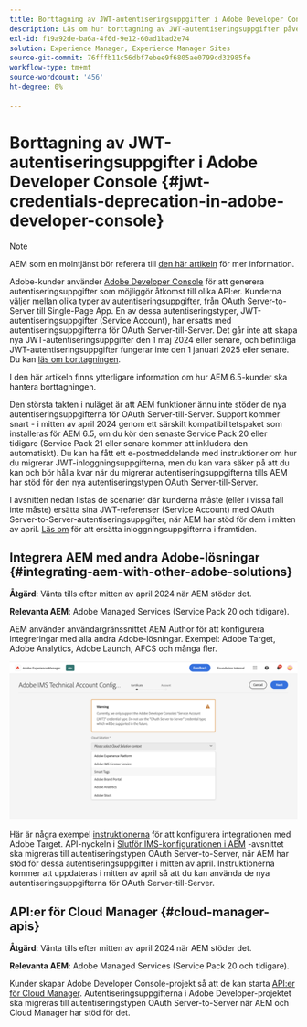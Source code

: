 ```yaml
---
title: Borttagning av JWT-autentiseringsuppgifter i Adobe Developer Console
description: Läs om hur borttagning av JWT-autentiseringsuppgifter påverkar AEM i Adobe Developer Console
exl-id: f19a92de-ba6a-4f6d-9e12-60ad1bad2e74
solution: Experience Manager, Experience Manager Sites
source-git-commit: 76fffb11c56dbf7ebee9f6805ae0799cd32985fe
workflow-type: tm+mt
source-wordcount: '456'
ht-degree: 0%

---
```


# Borttagning av JWT-autentiseringsuppgifter i Adobe Developer Console {#jwt-credentials-deprecation-in-adobe-developer-console}

>[!NOTE]
> AEM som en molntjänst bör referera till [den här artikeln](https://experienceleague.adobe.com/docs/experience-manager-cloud-service/content/security/jwt-credentials-deprecation-in-adobe-developer-console.html) för mer information.

Adobe-kunder använder [Adobe Developer Console](https://developer.adobe.com/console) för att generera autentiseringsuppgifter som möjliggör åtkomst till olika API:er. Kunderna väljer mellan olika typer av autentiseringsuppgifter, från OAuth Server-to-Server till Single-Page App. En av dessa autentiseringstyper, JWT-autentiseringsuppgifter (Service Account), har ersatts med autentiseringsuppgifterna för OAuth Server-till-Server. Det går inte att skapa nya JWT-autentiseringsuppgifter den 1 maj 2024 eller senare, och befintliga JWT-autentiseringsuppgifter fungerar inte den 1 januari 2025 eller senare. Du kan [läs om borttagningen](https://developer.adobe.com/developer-console/docs/guides/authentication/ServerToServerAuthentication/migration/).

I den här artikeln finns ytterligare information om hur AEM 6.5-kunder ska hantera borttagningen.

Den största takten i nuläget är att AEM funktioner ännu inte stöder de nya autentiseringsuppgifterna för OAuth Server-till-Server. Support kommer snart - i mitten av april 2024 genom ett särskilt kompatibilitetspaket som installeras för AEM 6.5, om du kör den senaste Service Pack 20 eller tidigare (Service Pack 21 eller senare kommer att inkludera den automatiskt). Du kan ha fått ett e-postmeddelande med instruktioner om hur du migrerar JWT-inloggningsuppgifterna, men du kan vara säker på att du kan och bör hålla kvar när du migrerar autentiseringsuppgifterna tills AEM har stöd för den nya autentiseringstypen OAuth Server-till-Server.

I avsnitten nedan listas de scenarier där kunderna måste (eller i vissa fall inte måste) ersätta sina JWT-referenser (Service Account) med OAuth Server-to-Server-autentiseringsuppgifter, när AEM har stöd för dem i mitten av april. [Läs om](https://developer.adobe.com/developer-console/docs/guides/authentication/ServerToServerAuthentication/migration/#migration-overview) för att ersätta inloggningsuppgifterna i framtiden.

## Integrera AEM med andra Adobe-lösningar {#integrating-aem-with-other-adobe-solutions}

**Åtgärd**: Vänta tills efter mitten av april 2024 när AEM stöder det.

**Relevanta AEM**: Adobe Managed Services (Service Pack 20 och tidigare).


AEM använder användargränssnittet AEM Author för att konfigurera integreringar med alla andra Adobe-lösningar. Exempel: Adobe Target, Adobe Analytics, Adobe Launch, AFCS och många fler.

![Integrera AEM med andra lösningar](/help/sites-administering/assets/jwt-deprecation.png)

Här är några exempel [instruktionerna](https://docs.mktossl.com/docs/experience-manager-cloud-service/content/sites/integrations/integration-adobe-target-ims.html?lang=en) för att konfigurera integrationen med Adobe Target. API-nyckeln i [Slutför IMS-konfigurationen i AEM](https://docs.mktossl.com/docs/experience-manager-cloud-service/content/sites/integrations/integration-adobe-target-ims.html#completing-the-ims-configuration-in-aem) -avsnittet ska migreras till autentiseringstypen OAuth Server-to-Server, när AEM har stöd för dessa autentiseringsuppgifter i mitten av april. Instruktionerna kommer att uppdateras i mitten av april så att du kan använda de nya autentiseringsuppgifterna för OAuth Server-till-Server.

## API:er för Cloud Manager {#cloud-manager-apis}

**Åtgärd**: Vänta tills efter mitten av april 2024 när AEM stöder det.

**Relevanta AEM**: Adobe Managed Services (Service Pack 20 och tidigare).

Kunder skapar Adobe Developer Console-projekt så att de kan starta [API:er för Cloud Manager](https://developer.adobe.com/experience-cloud/cloud-manager/guides/getting-started/create-api-integration/). Autentiseringsuppgifterna i Adobe Developer-projektet ska migreras till autentiseringstypen OAuth Server-to-Server när AEM och Cloud Manager har stöd för det.
